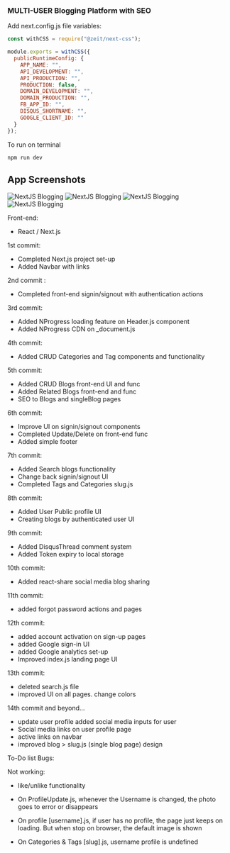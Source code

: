 ### MULTI-USER Blogging Platform with SEO

Add next.config.js file variables:

```js
const withCSS = require("@zeit/next-css");

module.exports = withCSS({
  publicRuntimeConfig: {
    APP_NAME: "",
    API_DEVELOPMENT: "",
    API_PRODUCTION: "",
    PRODUCTION: false,
    DOMAIN_DEVELOPMENT: "",
    DOMAIN_PRODUCTION: "",
    FB_APP_ID: "",
    DISQUS_SHORTNAME: "",
    GOOGLE_CLIENT_ID: ""
  }
});
```

To run on terminal

```js
npm run dev
```

## App Screenshots

<img src="app.png" alt="NextJS Blogging" />
<img src="app2.png" alt="NextJS Blogging">
<img src="app3.png" alt="NextJS Blogging">
<img src="app5.png" alt="NextJS Blogging">

Front-end:

- React / Next.js

1st commit:

- Completed Next.js project set-up
- Added Navbar with links

2nd commit :

- Completed front-end signin/signout with authentication actions

3rd commit:

- Added NProgress loading feature on Header.js component
- Added NProgress CDN on \_document.js

4th commit:

- Added CRUD Categories and Tag components and functionality

5th commit:

- Added CRUD Blogs front-end UI and func
- Added Related Blogs front-end and func
- SEO to Blogs and singleBlog pages

6th commit:

- Improve UI on signin/signout components
- Completed Update/Delete on front-end func
- Added simple footer

7th commit:

- Added Search blogs functionality
- Change back signin/signout UI
- Completed Tags and Categories slug.js

8th commit:

- Added User Public profile UI
- Creating blogs by authenticated user UI

9th commit:

- Added DisqusThread comment system
- Added Token expiry to local storage

10th commit:

- Added react-share social media blog sharing

11th commit:

- added forgot password actions and pages

12th commit:

- added account activation on sign-up pages
- added Google sign-in UI
- added Google analytics set-up
- Improved index.js landing page UI

13th commit:

- deleted search.js file
- improved UI on all pages. change colors

14th commit and beyond...

- update user profile added social media inputs for user
- Social media links on user profile page
- active links on navbar
- improved blog > slug.js (single blog page) design

To-Do list Bugs:

Not working:

- like/unlike functionality

- On ProfileUpdate.js, whenever the Username is changed, the photo goes to error or disappears
- On profile [username].js, if user has no profile, the page just keeps on loading. But when stop on browser, the default image is shown
- On Categories & Tags [slug].js, username profile is undefined
